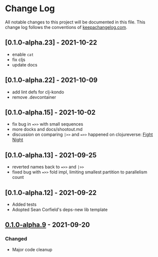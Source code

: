 # Change Log
All notable changes to this project will be documented in this file. This change log follows the conventions of [keepachangelog.com](http://keepachangelog.com/).

## [0.1.0-alpha.23] - 2021-10-22
- enable `cat` 
- fix cljs
- update docs

## [0.1.0-alpha.22] - 2021-10-09
- add lint defs for clj-kondo
- remove .devcontainer

## [0.1.0-alpha.15] - 2021-10-02
- fix bug in `=>>` with small sequences
- more docks and docs/shootout.md
- discussion on comparing `|>>` and `=>>` happened on clojureverse: [Fight Night](https://clojureverse.org/t/parallel-transducing-context-fight-night-pipeline-vs-fold/8208)

## [0.1.0-alpha.13] - 2021-09-25
- reverted names back to `=>>` and `|>>`
- fixed bug with `=>>` fold impl, limiting smallest partition to parallelism count

## [0.1.0-alpha.12] - 2021-09-22
- Added tests
- Adopted Sean Corfield's deps-new lib template

## [0.1.0-alpha.9] - 2021-09-20
### Changed
- Major code cleanup

[0.1.0-alpha.9]: https://github.com/johnmn3/injest/compare/v0.1-alpha.8...v0.1-alpha.9
[0.1.0-alpha.9]: https://github.com/johnmn3/injest/compare/v0.1-alpha.9...0.1.0-alpha.13
